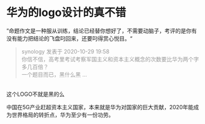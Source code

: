 # 华为的logo设计的真不错


”命题作文是一种服从训练，结论已经替你想好了，不需要动脑子，考评的是你有没有能力把结论的飞盘叼回来，还要叼得赏心悦目。“<img id="aimg_NAQ5f" onclick="zoom(this, this.src, 0, 0, 0)" class="zoom" src="https://cdn.jsdelivr.net/gh/hishis/forum-master/public/images/patch.gif" onmouseover="img_onmouseoverfunc(this)" onload="thumbImg(this)" border="0" alt="" />

<div class="quote"><blockquote><font color="#999999">synology 发表于 2020-10-29 19:58</font><br />
<font color="#999999">你信不信，高考里考试考察军国主义和资本主义概念的次数要比华为两个字多几百倍？<br />
一个题目而已，黑什么黑 ...</font></blockquote></div><br />
这个LOGO不就是黑的么

中国在5G产业赶超资本主义国家，本来就是华为对国家的巨大贡献，2020年能成为世界格局的转折点，华为至少有一份功劳。<img id="aimg_LXGnb" onclick="zoom(this, this.src, 0, 0, 0)" class="zoom" src="https://cdn.jsdelivr.net/gh/hishis/forum-master/public/images/patch.gif" onmouseover="img_onmouseoverfunc(this)" onload="thumbImg(this)" border="0" alt="" />
